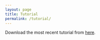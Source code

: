 ```yaml
---
layout: page
title: Tutorial
permalink: /tutorial/
---
```


Download the most recent tutorial from [here](https://github.com/foxelas/medHSIdocs/raw/tutorial/tutorial.pdf).

<object data="../assets/files/tutorial.pdf" width="1000" height="1000" type='application/pdf'></object>
